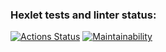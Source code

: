### Hexlet tests and linter status:
[![Actions Status](https://github.com/shalimovVladislav/frontend-project-12/workflows/hexlet-check/badge.svg)](https://github.com/shalimovVladislav/frontend-project-12/actions)
[![Maintainability](https://api.codeclimate.com/v1/badges/a7df1f5afc64f6712fc2/maintainability)](https://codeclimate.com/github/shalimovVladislav/frontend-project-12/maintainability)
